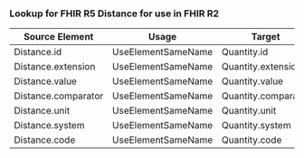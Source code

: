 ### Lookup for FHIR R5 Distance for use in FHIR R2

| Source Element | Usage | Target |
| -------------- | ----- | ------ |
| Distance.id | UseElementSameName | Quantity.id |
| Distance.extension | UseElementSameName | Quantity.extension |
| Distance.value | UseElementSameName | Quantity.value |
| Distance.comparator | UseElementSameName | Quantity.comparator |
| Distance.unit | UseElementSameName | Quantity.unit |
| Distance.system | UseElementSameName | Quantity.system |
| Distance.code | UseElementSameName | Quantity.code |
